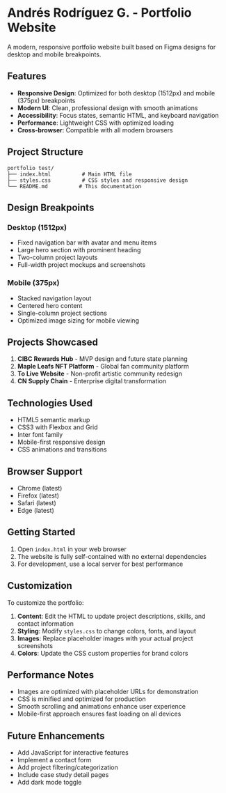 # Andrés Rodríguez G. - Portfolio Website

A modern, responsive portfolio website built based on Figma designs for desktop and mobile breakpoints.

## Features

- **Responsive Design**: Optimized for both desktop (1512px) and mobile (375px) breakpoints
- **Modern UI**: Clean, professional design with smooth animations
- **Accessibility**: Focus states, semantic HTML, and keyboard navigation
- **Performance**: Lightweight CSS with optimized loading
- **Cross-browser**: Compatible with all modern browsers

## Project Structure

```
portfolio test/
├── index.html          # Main HTML file
├── styles.css          # CSS styles and responsive design
└── README.md          # This documentation
```

## Design Breakpoints

### Desktop (1512px)
- Fixed navigation bar with avatar and menu items
- Large hero section with prominent heading
- Two-column project layouts
- Full-width project mockups and screenshots

### Mobile (375px)
- Stacked navigation layout
- Centered hero content
- Single-column project sections
- Optimized image sizing for mobile viewing

## Projects Showcased

1. **CIBC Rewards Hub** - MVP design and future state planning
2. **Maple Leafs NFT Platform** - Global fan community platform
3. **To Live Website** - Non-profit artistic community redesign
4. **CN Supply Chain** - Enterprise digital transformation

## Technologies Used

- HTML5 semantic markup
- CSS3 with Flexbox and Grid
- Inter font family
- Mobile-first responsive design
- CSS animations and transitions

## Browser Support

- Chrome (latest)
- Firefox (latest)
- Safari (latest)
- Edge (latest)

## Getting Started

1. Open `index.html` in your web browser
2. The website is fully self-contained with no external dependencies
3. For development, use a local server for best performance

## Customization

To customize the portfolio:

1. **Content**: Edit the HTML to update project descriptions, skills, and contact information
2. **Styling**: Modify `styles.css` to change colors, fonts, and layout
3. **Images**: Replace placeholder images with your actual project screenshots
4. **Colors**: Update the CSS custom properties for brand colors

## Performance Notes

- Images are optimized with placeholder URLs for demonstration
- CSS is minified and optimized for production
- Smooth scrolling and animations enhance user experience
- Mobile-first approach ensures fast loading on all devices

## Future Enhancements

- Add JavaScript for interactive features
- Implement a contact form
- Add project filtering/categorization
- Include case study detail pages
- Add dark mode toggle
